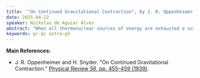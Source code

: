 ```yaml
---
title: '"On Continued Gravitational Contraction", by J. R. Oppenheimer and H. Snyder'
date: 2025-04-22
speaker: Níckolas de Aguiar Alves
abstract: "When all thermonuclear sources of energy are exhausted a sufficiently heavy star will collapse. Unless fission due to rotation, the radiation of mass, or the blowing off of mass by radiation, reduce the star's mass to the order of that of the sun, this contraction will continue indefinitely. In the present paper we study the solutions of the gravitational field equations which describe this process. In I, general and qualitative arguments are given on the behavior of the metrical tensor as the contraction progresses: the radius of the star approaches asymptotically its gravitational radius; light from the surface of the star is progressively reddened, and can escape over a progressively narrower range of angles. In II, an analytic solution of the field equations confirming these general arguments is obtained for the case that the pressure within the star can be neglected. The total time of collapse for an observer comoving with the stellar matter is finite, and for this idealized case and typical stellar masses, of the order of a day; an external observer sees the star asymptotically shrinking to its gravitational radius."
keywords: gr-qc astro-ph
---
```


**Main References:**
 - J. R. Oppenheimer and H. Snyder. "On Continued Gravitational Contraction." [Physical Review *56*, pp. 455–459 (1939)](https://doi.org/10.1103/PhysRev.56.455).
